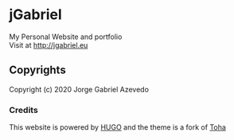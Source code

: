 # jGabriel
My Personal Website and portfolio  
Visit at http://jgabriel.eu

## Copyrights
Copyright (c) 2020 Jorge Gabriel Azevedo

### Credits
This website is powered by [HUGO](https://gohugo.io/) and the theme is a fork of [Toha](https://github.com/hossainemruz/toha)